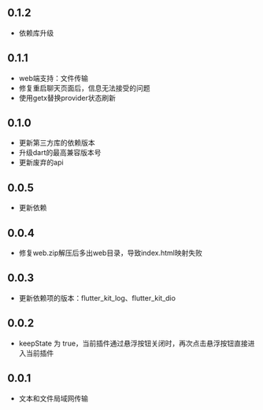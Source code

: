 ## 0.1.2

* 依赖库升级

## 0.1.1

* web端支持：文件传输
* 修复重启聊天页面后，信息无法接受的问题
* 使用getx替换provider状态刷新

## 0.1.0

* 更新第三方库的依赖版本
* 升级dart的最高兼容版本号
* 更新废弃的api

## 0.0.5

* 更新依赖

## 0.0.4

* 修复web.zip解压后多出web目录，导致index.html映射失败

## 0.0.3

* 更新依赖项的版本：flutter_kit_log、flutter_kit_dio

## 0.0.2

* keepState 为 true，当前插件通过悬浮按钮关闭时，再次点击悬浮按钮直接进入当前插件

## 0.0.1

* 文本和文件局域网传输